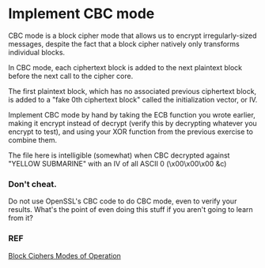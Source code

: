 # Implement CBC mode

CBC mode is a block cipher mode that allows us to encrypt irregularly-sized messages, despite the fact that a block cipher natively only transforms individual blocks.

In CBC mode, each ciphertext block is added to the next plaintext block before the next call to the cipher core.

The first plaintext block, which has no associated previous ciphertext block, is added to a "fake 0th ciphertext block" called the initialization vector, or IV.

Implement CBC mode by hand by taking the ECB function you wrote earlier, making it encrypt instead of decrypt (verify this by decrypting whatever you encrypt to test), and using your XOR function from the previous exercise to combine them.

The file here is intelligible (somewhat) when CBC decrypted against "YELLOW SUBMARINE" with an IV of all ASCII 0 (\x00\x00\x00 &c)

### Don't cheat.

Do not use OpenSSL's CBC code to do CBC mode, even to verify your results. What's the point of even doing this stuff if you aren't going to learn from it?

### REF

[Block Ciphers Modes of Operation](http://www.crypto-it.net/eng/theory/modes-of-block-ciphers.html)